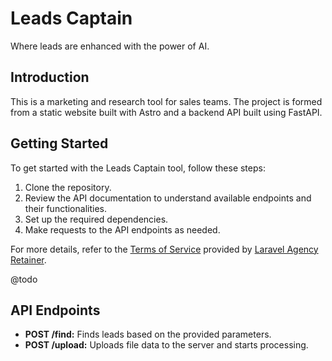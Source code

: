 # Leads Captain

Where leads are enhanced with the power of AI.



## Introduction

This is a marketing and research tool for sales teams. 
The project is formed from a static website built with Astro and a backend API built using FastAPI.

## Getting Started

To get started with the Leads Captain tool, follow these steps:

1. Clone the repository.
2. Review the API documentation to understand available endpoints and their functionalities.
3. Set up the required dependencies.
4. Make requests to the API endpoints as needed.

For more details, refer to the [Terms of Service](https://izdrail.com/terms/) provided by [Laravel Agency Retainer](https://izdrail.com).


@todo

## API Endpoints 



- **POST /find:** Finds leads based on the provided parameters.
- **POST /upload:** Uploads file data to the server and starts processing.